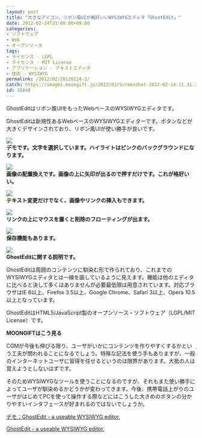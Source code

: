 ```yaml
---
layout: post
title: "大きなアイコン、リボン風UIが格好いいWYSIWYGエディタ「GhostEdit」"
date: 2012-02-24T21:00:00+09:00
categories:
- ソフトウェア
- Web
- オープンソース
tags: 
- ライセンス - LGPL
- ライセンス - MIT License
- アプリケーション - テキストエディタ
- 技術 - WYSIWYG
permalink: /2012/02/20120224-2/
catch: https://images.moongift.jp/2012/02/Screenshot-2012-02-14-11.31.23_thumb.png
id: 35840
---
```

GhostEditはリボン風UIをもったWebベースのWYSIWYGエディタです。

  

GhostEditは新規性あるWebベースのWYSIWYGエディターです。ボタンなどが大きくデザインされており、リボン風UIが使い勝手が良いです。

  

[![](https://images.moongift.jp/2012/02/Screenshot-2012-02-14-11.28.57_thumb.png)](https://images.moongift.jp/2012/02/Screenshot-2012-02-14-11.28.57.png)  
**デモです。文字を選択しています。ハイライトはピンクのバックグラウンドになります。**

  

[![](https://images.moongift.jp/2012/02/Screenshot-2012-02-14-11.29.09_thumb.png)](https://images.moongift.jp/2012/02/Screenshot-2012-02-14-11.29.09.png)  
**画像の配置換えです。画像の上に矢印が出るので押すだけです。これが格好いい。**

  

[![](https://images.moongift.jp/2012/02/Screenshot-2012-02-14-11.29.20_thumb.png)](https://images.moongift.jp/2012/02/Screenshot-2012-02-14-11.29.20.png)  
**テキスト変更だけでなく、画像やリンクの挿入もできます。**

  

[![](https://images.moongift.jp/2012/02/Screenshot-2012-02-14-11.31.23_thumb.png)](https://images.moongift.jp/2012/02/Screenshot-2012-02-14-11.31.23.png)  
**リンクの上にマウスを置くと削除のフローティングが出ます。**

  

[![](https://images.moongift.jp/2012/02/Screenshot-2012-02-14-11.29.37_thumb.png)](https://images.moongift.jp/2012/02/Screenshot-2012-02-14-11.29.37.png)  
**保存機能もあります。**

  

[![](https://images.moongift.jp/2012/02/Screenshot-2012-02-14-11.29.49_thumb.png)](https://images.moongift.jp/2012/02/Screenshot-2012-02-14-11.29.49.png)  
**GhostEditに関する説明です。**

  

GhostEditは周囲のコンテンツに馴染む形で作られており、これまでのWYSIWYGエディタとは一線を画しているように見えます。機能は他のエディタに比べると決して多くはありませんが必要最低限は用意されています。対応ブラウザはIE 6以上、Firefox 3.5以上、Google Chrome、Safari 3以上、Opera 10.5以上となっています。

  
<!--more-->  

GhostEditはHTML5/JavaScript製のオープンソース・ソフトウェア（LGPL/MIT License）です。

  
  
  

**MOONGIFTはこう見る**

  

CGMが今後も伸びる限り、ユーザがいかにコンテンツを作りやすくするかという工夫が問われることになるでしょう。特殊な記法を使う手もありますが、一般のインターネットユーザに習得を任せるというのは限界があります。大抵の人は覚えようとしないはずです。

  

そのためWYSIWYGなツールを使うことになるのですが、それもまた使い勝手によってユーザが馴染めるかどうかが変わってきます。今後、携帯電話上がりのユーザがはじめてPCを使って操作する際などにはこうした大きめのボタンの分かりやすいインタフェースが好まれるのではないでしょうか。

  

[デモ：GhostEdit - a useable WYSIWYG editor.](http://ghosted.it/demo/)

  

[GhostEdit - a useable WYSIWYG editor.](http://ghosted.it/)

